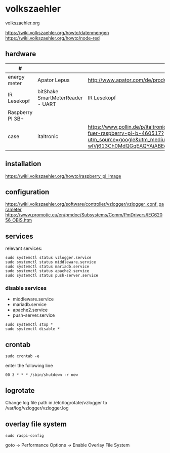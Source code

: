 # volkszaehler

volkszaehler.org   

https://wiki.volkszaehler.org/howto/datenmengen   
https://wiki.volkszaehler.org/howto/node-red   


## hardware

| # |  | link |
|---|---|---|
| energy meter     | Apator Lepus | http://www.apator.com/de/produkte/strommessung/stromzaehler/neuheiten/lepus |
| IR Lesekopf      | bitShake SmartMeterReader - UART | IR Lesekopf ||
| Raspberry PI 3B+ |  |  |
| case             | italtronic | https://www.pollin.de/p/italtronic-hutschienengehaeuse-10-0012225-rmb-fuer-raspberry-pi-b-460517?utm_source=google&utm_medium=fshopping&gclid=EAIaIQobChMIpofNxumE-wIVj613Ch0MdQGqEAQYAiABEgJhRPD_BwE |

## installation
https://wiki.volkszaehler.org/howto/raspberry_pi_image  

## configuration
https://wiki.volkszaehler.org/software/controller/vzlogger/vzlogger_conf_parameter
https://www.promotic.eu/en/pmdoc/Subsystems/Comm/PmDrivers/IEC62056_OBIS.htm

## services
relevant services:  
~~~
sudo systemctl status vzlogger.service
sudo systemctl status middleware.service
sudo systemctl status mariadb.service
sudo systemctl status apache2.service 
sudo systemctl status push-server.service 
~~~

### disable services
 - middleware.service
 - mariadb.service
 - apache2.service 
 - push-server.service 

~~~
sudo systemctl stop *
sudo systemctl disable *
~~~

## crontab
~~~
sudo crontab -e
~~~

enter the following line 
~~~
00 3 * * * /sbin/shutdown -r now
~~~

## logrotate
Change log file path in /etc/logrotate/vzlogger to /var/log/vzlogger/vzlogger.log

## overlay file system
~~~
sudo raspi-config
~~~
goto -> Performance Options -> Enable Overlay File System


